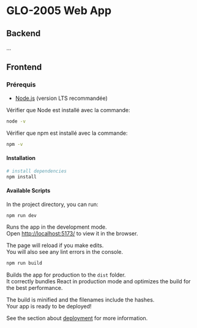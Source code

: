 # GLO-2005 Web App
## Backend
...
## Frontend
### Prérequis
- [Node.js](https://nodejs.org/en/) (version LTS recommandée)

Vérifier que Node est installé avec la commande:
```bash
node -v
```
Vérifier que npm est installé avec la commande:
```bash
npm -v
```

#### Installation


```bash
# install dependencies
npm install
```

#### Available Scripts

In the project directory, you can run:
```bash
npm run dev
```
Runs the app in the development mode.\
Open [http://localhost:5173/](http://localhost:5173/) to view it in the browser.

The page will reload if you make edits.\
You will also see any lint errors in the console.


```bash
npm run build
```
Builds the app for production to the `dist` folder.\
It correctly bundles React in production mode and optimizes the build for the best performance.

The build is minified and the filenames include the hashes.\
Your app is ready to be deployed!

See the section about [deployment](https://vitejs.dev/guide/build.html) for more information.

